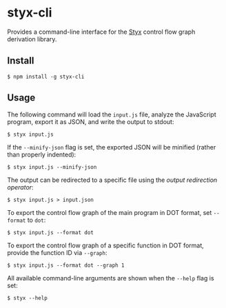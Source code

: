 # styx-cli

Provides a command-line interface for the [Styx](https://github.com/mariusschulz/styx/) control flow graph derivation library.


## Install

```
$ npm install -g styx-cli
```


## Usage

The following command will load the `input.js` file, analyze the JavaScript program, export it as JSON, and write the output to stdout:

```
$ styx input.js
```

If the `--minify-json` flag is set, the exported JSON will be minified (rather than properly indented):

```
$ styx input.js --minify-json
```

The output can be redirected to a specific file using the *output redirection operator*:

```
$ styx input.js > input.json
```

To export the control flow graph of the main program in DOT format, set `--format` to `dot`:

```
$ styx input.js --format dot
```

To export the control flow graph of a specific function in DOT format, provide the function ID via `--graph`:

```
$ styx input.js --format dot --graph 1
```

All available command-line arguments are shown when the `--help` flag is set:

```
$ styx --help
```
